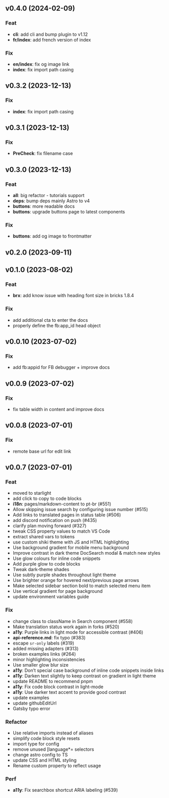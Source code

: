 ## v0.4.0 (2024-02-09)

### Feat

- **cli**: add cli and bump plugin to v1.12
- **fr/index**: add french version of index

### Fix

- **en/index**: fix og image link
- **index**: fix import path casing

## v0.3.2 (2023-12-13)

### Fix

- **index**: fix import path casing

## v0.3.1 (2023-12-13)

### Fix

- **PreCheck**: fix filename case

## v0.3.0 (2023-12-13)

### Feat

- **all**: big refactor - tutorials support
- **deps**: bump deps mainly Astro to v4
- **buttons**: more readable docs
- **buttons**: upgrade buttons page to latest components

### Fix

- **buttons**: add og image to frontmatter

## v0.2.0 (2023-09-11)

## v0.1.0 (2023-08-02)

### Feat

- **brx**: add know issue with heading font size in bricks 1.8.4

### Fix

- add additional cta to enter the docs
- properly define the fb:app_id head object

## v0.0.10 (2023-07-02)

### Fix

- add fb:appid for FB debugger + improve docs

## v0.0.9 (2023-07-02)

### Fix

- fix table width in content and improve docs

## v0.0.8 (2023-07-01)

### Fix

- remote base url for edit link

## v0.0.7 (2023-07-01)

### Feat

- moved to starlight
- add click to copy to code blocks
- **i18n**: pages/markdown-content to pt-br (#551)
- Allow skipping issue search by configuring issue number (#515)
- Add links to translated pages in status table (#506)
- add discord notification on push (#435)
- clarify plan moving forward (#327)
- tweak CSS property values to match VS Code
- extract shared vars to tokens
- use custom shiki theme with JS and HTML highlighting
- Use background gradient for mobile menu background
- Improve contrast in dark theme DocSearch modal & match new styles
- Use glow colours for inline code snippets
- Add purple glow to code blocks
- Tweak dark-theme shades
- Use subtly purple shades throughout light theme
- Use brighter orange for hovered next/previous page arrows
- Make selected sidebar section bold to match selected menu item
- Use vertical gradient for page background
- update environment variables guide

### Fix

- change class to className in Search component (#558)
- Make translation status work again in forks (#520)
- **a11y**: Purple links in light mode for accessible contrast (#406)
- **api-reference.md**: fix typo (#383)
- escape `sr-only` labels (#319)
- added missing adapters (#313)
- broken examples links (#264)
- minor highlighting inconsistencies
- Use smaller glow blur size
- **a11y**: Don’t special case background of inline code snippets inside links
- **a11y**: Darken text slightly to keep contrast on gradient in light theme
- update README to recommend pnpm
- **a11y**: Fix code block contrast in light-mode
- **a11y**: Use darker text accent to provide good contrast
- update examples
- update githubEditUrl
- Gatsby typo error

### Refactor

- Use relative imports instead of aliases
- simplify code block style resets
- import type for config
- remove unused [language*= selectors
- change astro config to TS
- update CSS and HTML styling
- Rename custom property to reflect usage

### Perf

- **a11y**: Fix searchbox shortcut ARIA labeling (#539)
